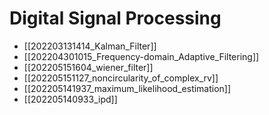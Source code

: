 # Digital Signal Processing

* [[202203131414_Kalman_Filter]]
* [[202204301015_Frequency-domain_Adaptive_Filtering]]
* [[202205151604_wiener_filter]]
* [[202205151127_noncircularity_of_complex_rv]]
* [[202205141937_maximum_likelihood_estimation]] 
* [[202205140933_ipd]]